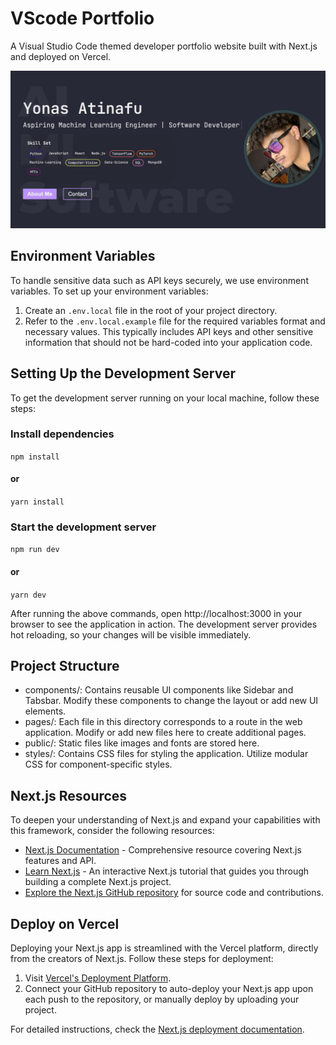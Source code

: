 # VScode Portfolio

A Visual Studio Code themed developer portfolio website built with Next.js and deployed on Vercel.

![Project Illustration](public/me1.jpg )

## Environment Variables

To handle sensitive data such as API keys securely, we use environment variables. To set up your environment variables:

1. Create an `.env.local` file in the root of your project directory.
2. Refer to the `.env.local.example` file for the required variables format and necessary values. This typically includes API keys and other sensitive information that should not be hard-coded into your application code.


## Setting Up the Development Server

To get the development server running on your local machine, follow these steps:


### Install dependencies
`npm install`
#### or
`yarn install`

### Start the development server
`npm run dev`
#### or
`yarn dev`

After running the above commands, open http://localhost:3000 in your browser to see the application in action. The development server provides hot reloading, so your changes will be visible immediately.


## Project Structure
- components/: Contains reusable UI components like Sidebar and Tabsbar. Modify these components to change the layout or add new UI elements.
- pages/: Each file in this directory corresponds to a route in the web application. Modify or add new files here to create additional pages.
- public/: Static files like images and fonts are stored here.
- styles/: Contains CSS files for styling the application. Utilize modular CSS for component-specific styles.

## Next.js Resources

To deepen your understanding of Next.js and expand your capabilities with this framework, consider the following resources:

- [Next.js Documentation](https://nextjs.org/docs) - Comprehensive resource covering Next.js features and API.
- [Learn Next.js](https://nextjs.org/learn) - An interactive Next.js tutorial that guides you through building a complete Next.js project.
- [Explore the Next.js GitHub repository](https://github.com/vercel/next.js/) for source code and contributions.

## Deploy on Vercel

Deploying your Next.js app is streamlined with the Vercel platform, directly from the creators of Next.js. Follow these steps for deployment:

1. Visit [Vercel's Deployment Platform](https://vercel.com/new?utm_medium=default-template&filter=next.js&utm_source=create-next-app&utm_campaign=create-next-app-readme).
2. Connect your GitHub repository to auto-deploy your Next.js app upon each push to the repository, or manually deploy by uploading your project.

For detailed instructions, check the [Next.js deployment documentation](https://nextjs.org/docs/deployment).
